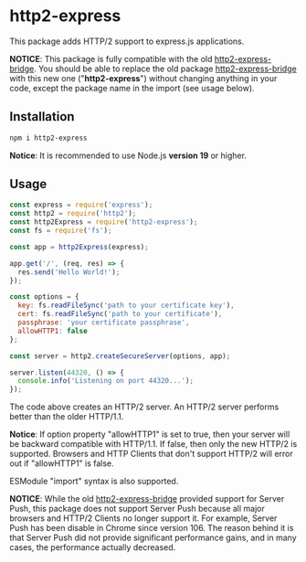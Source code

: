 # http2-express
This package adds HTTP/2 support to express.js applications.

**NOTICE**: This package is fully compatible with the old [http2-express-bridge](https://www.npmjs.com/package/http2-express-bridge). You should be able to replace the old package [http2-express-bridge](https://www.npmjs.com/package/http2-express-bridge) with this new one ("**http2-express**") without changing anything in your code, except the package name in the import (see usage below). 

## Installation
```bash
npm i http2-express
```

**Notice**: It is recommended to use Node.js **version 19** or higher.

    
## Usage
```javascript
const express = require('express');
const http2 = require('http2');
const http2Express = require('http2-express');
const fs = require('fs');

const app = http2Express(express);

app.get('/', (req, res) => {
  res.send('Hello World!');
});

const options = {
  key: fs.readFileSync('path to your certificate key'),
  cert: fs.readFileSync('path to your certificate'),
  passphrase: 'your certificate passphrase',
  allowHTTP1: false
};

const server = http2.createSecureServer(options, app);

server.listen(44320, () => {
  console.info('Listening on port 44320...');
});

```
The code above creates an HTTP/2 server. An HTTP/2 server performs better than the older HTTP/1.1.

**Notice**: If option property "allowHTTP1" is set to true, then your server will be backward compatible with HTTP/1.1. If false, then only the new HTTP/2 is supported. Browsers and HTTP Clients that don't support HTTP/2 will error out if "allowHTTP1" is false.

ESModule "import" syntax is also supported.

**NOTICE**: While the old [http2-express-bridge](https://www.npmjs.com/package/http2-express-bridge) provided support for Server Push, this package does not support Server Push because all major browsers and HTTP/2 Clients no longer support it. For example, Server Push has been disable in Chrome since version 106. The reason behind it is that Server Push did not provide significant performance gains, and in many cases, the performance actually decreased.

